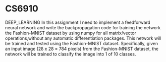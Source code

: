 # CS6910
DEEP_LEARNING
In this assignment I need to implement a feedforward neural network and write the backpropagation code for training the network the Fashion-MNIST dataset by using numpy for all matrix/vector operations,without any automatic differentiation packages. This network will be trained and tested using the Fashion-MNIST dataset. Specifically, given an input image (28 x 28 = 784 pixels) from the Fashion-MNIST dataset, the network will be trained to classify the image into 1 of 10 classes.
